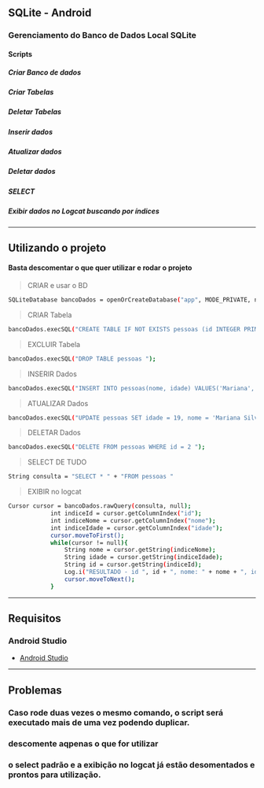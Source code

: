 ## SQLite - Android

### Gerenciamento do Banco de Dados Local SQLite
#### Scripts
##### Criar Banco de dados
##### Criar Tabelas
##### Deletar Tabelas
##### Inserir dados
##### Atualizar dados
##### Deletar dados
##### SELECT
##### Exibir dados no Logcat buscando por índices

---

## Utilizando o projeto
#### Basta descomentar o que quer utilizar e rodar o projeto

>CRIAR  e usar o BD
```bash
SQLiteDatabase bancoDados = openOrCreateDatabase("app", MODE_PRIVATE, null);
```

>CRIAR  Tabela
```bash
bancoDados.execSQL("CREATE TABLE IF NOT EXISTS pessoas (id INTEGER PRIMARY KEY AUTOINCREMENT, nome VARCHAR, idade INT(3))");
```

>EXCLUIR  Tabela
```bash
bancoDados.execSQL("DROP TABLE pessoas ");
```

>INSERIR  Dados
```bash
bancoDados.execSQL("INSERT INTO pessoas(nome, idade) VALUES('Mariana','18') ");
```

>ATUALIZAR  Dados
```bash
bancoDados.execSQL("UPDATE pessoas SET idade = 19, nome = 'Mariana Silva' WHERE nome = 'Mariana' ");
```

>DELETAR  Dados
```bash
bancoDados.execSQL("DELETE FROM pessoas WHERE id = 2 ");
```

>SELECT DE TUDO
```bash
String consulta = "SELECT * " + "FROM pessoas "
```

>EXIBIR no logcat
```bash
Cursor cursor = bancoDados.rawQuery(consulta, null);
            int indiceId = cursor.getColumnIndex("id");
            int indiceNome = cursor.getColumnIndex("nome");
            int indiceIdade = cursor.getColumnIndex("idade");
            cursor.moveToFirst();
            while(cursor != null){
                String nome = cursor.getString(indiceNome);
                String idade = cursor.getString(indiceIdade);
                String id = cursor.getString(indiceId);
                Log.i("RESULTADO - id ", id + ", nome: " + nome + ", idade: " + idade + ".");
                cursor.moveToNext();
            }
```

---

## Requisitos
### Android Studio
- [Android Studio](https://developer.android.com/studio?hl=pt&gclid=Cj0KCQjw--2aBhD5ARIsALiRlwCXIlMG00gvVVsxsFc8XHzpwI0TJvaSDogAHrHZ6khceYvWBApD7NAaAp5mEALw_wcB&gclsrc=aw.ds)

---

## Problemas
### Caso rode duas vezes o mesmo comando, o script será executado mais de uma vez podendo duplicar.
### descomente aqpenas o que for utilizar
### o select padrão e a exibição no logcat já estão desomentados e prontos para utilização.